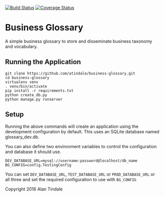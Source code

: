 [![Build Status](https://travis-ci.org/atindale/business-glossary.svg?branch=master)](https://travis-ci.org/atindale/business-glossary)
[![Coverage Status](https://coveralls.io/repos/github/atindale/business-glossary/badge.svg?branch=master)](https://coveralls.io/github/atindale/business-glossary?branch=master)

# Business Glossary

A simple business glossary to store and disseminate business taxonomy and vocabulary.

## Running the Application

```
git clone https://github.com/atindale/business-glossary.git
cd business-glossary
virtualenv venv
. venv/bin/activate
pip install -r requirements.txt
python create_db.py
python manage.py runserver
```

## Setup

Running the above commands will create an application using the development configuration by default. This uses an SQLite database named glossary_dev.db.

You can also define two environment variables to control the configuration and database it should use.

```
DEV_DATABASE_URL=mysql://username:password@localhost/db_name
BG_CONFIG=config.TestingConfig
```

You can set `DEV_DATABASE_URL`, `TEST_DATABASE_URL` or `PROD_DATABASE_URL` or all three and set the required configuration to use with `BG_CONFIG`

Copyright 2016 Alan Tindale
